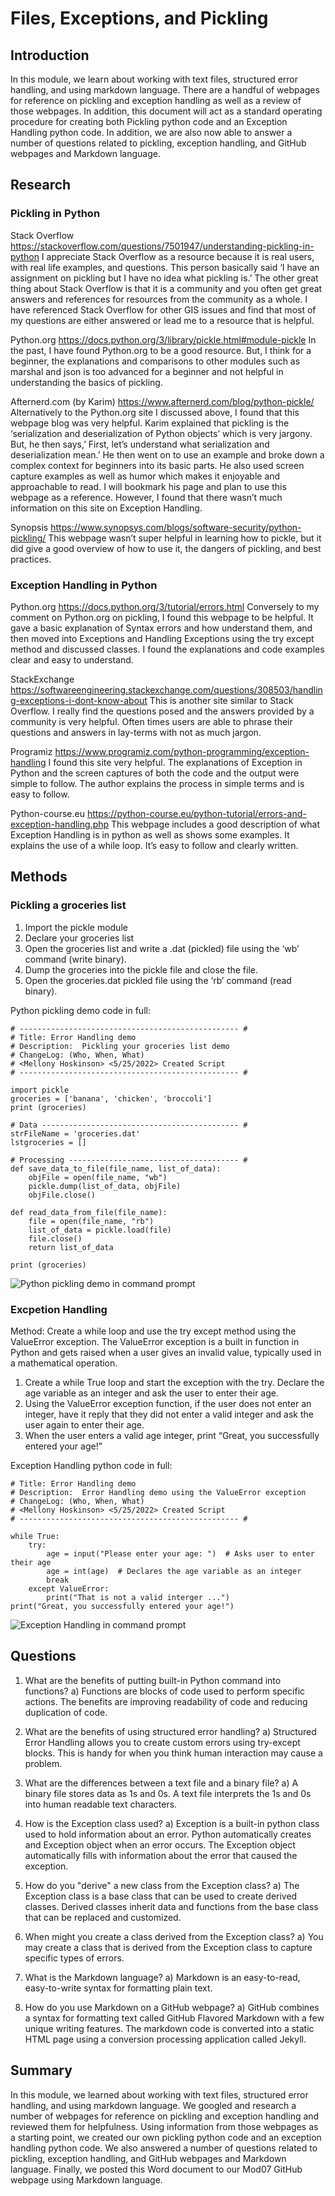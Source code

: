 
# Files, Exceptions, and Pickling

## Introduction
In this module, we learn about working with text files, structured error handling, and using markdown language. There are a handful of webpages for reference on pickling and exception handling as well as a review of those webpages. In addition, this document will act as a standard operating procedure for creating both Pickling python code and an Exception Handling python code. In addition, we are also now able to answer a number of questions related to pickling, exception handling, and GitHub webpages and Markdown language.

## Research
### Pickling in Python
Stack Overflow https://stackoverflow.com/questions/7501947/understanding-pickling-in-python
I appreciate Stack Overflow as a resource because it is real users, with real life examples, and questions.  This person basically said ‘I have an assignment on pickling but I have no idea what pickling is.’  The other great thing about Stack Overflow is that it is a community and you often get great answers and references for resources from the community as a whole. I have referenced Stack Overflow for other GIS issues and find that most of my questions are either answered or lead me to a resource that is helpful.

Python.org  https://docs.python.org/3/library/pickle.html#module-pickle
In the past, I have found Python.org to be a good resource.  But, I think for a beginner, the explanations and comparisons to other modules such as marshal and json is too advanced for a beginner and not helpful in understanding the basics of pickling.

Afternerd.com (by Karim)  https://www.afternerd.com/blog/python-pickle/
Alternatively to the Python.org site I discussed above, I found that this webpage blog was very helpful. Karim explained that pickling is the ‘serialization and deserialization of Python objects’ which is very jargony.  But, he then says,’ First, let’s understand what serialization and deserialization mean.’  He then went on to use an example and broke down a complex context for beginners into its basic parts.  He also used screen capture examples as well as humor which makes it enjoyable and approachable to read.  I will bookmark his page and plan to use this webpage as a reference.  However, I found that there wasn’t much information on this site on Exception Handling.

Synopsis https://www.synopsys.com/blogs/software-security/python-pickling/
This webpage wasn’t super helpful in learning how to pickle, but it did give a good overview of how to use it, the dangers of pickling, and best practices.

### Exception Handling in Python
Python.org https://docs.python.org/3/tutorial/errors.html
Conversely to my comment on Python.org on pickling, I found this webpage to be helpful.  It gave a basic explanation of Syntax errors and how understand them, and then moved into Exceptions and Handling Exceptions using the try except method and discussed classes.  I found the explanations and code examples clear and easy to understand.

StackExchange https://softwareengineering.stackexchange.com/questions/308503/handling-exceptions-i-dont-know-about
This is another site similar to Stack Overflow.  I really find the questions posed and the answers provided by a community is very helpful.  Often times users are able to phrase their questions and answers in lay-terms with not as much jargon.  

Programiz https://www.programiz.com/python-programming/exception-handling
I found this site very helpful.  The explanations of Exception in Python and the screen captures of both the code and the output were simple to follow.  The author explains the process in simple terms and is easy to follow.

Python-course.eu https://python-course.eu/python-tutorial/errors-and-exception-handling.php
This webpage includes a good description of what Exception Handling is in python as well as shows some examples.  It explains the use of a while loop.  It’s easy to follow and clearly written.


## Methods
### Pickling a groceries list
1.	Import the pickle module
2.	Declare your groceries list
3.	Open the groceries list and write a .dat (pickled) file using the ‘wb’ command (write binary).
4.	Dump the groceries into the pickle file and close the file.
5.	Open the groceries.dat pickled file using the ‘rb’ command (read binary).

Python pickling demo code in full: 
```
# ------------------------------------------------- #
# Title: Error Handling demo
# Description:  Pickling your groceries list demo
# ChangeLog: (Who, When, What)
# <Mellony Hoskinson> <5/25/2022> Created Script
# ------------------------------------------------- #

import pickle
groceries = ['banana', 'chicken', 'broccoli']
print (groceries)

# Data -------------------------------------------- #
strFileName = 'groceries.dat'
lstgroceries = []

# Processing -------------------------------------- #
def save_data_to_file(file_name, list_of_data):
    objFile = open(file_name, "wb")
    pickle.dump(list_of_data, objFile)
    objFile.close()

def read_data_from_file(file_name):
    file = open(file_name, "rb")
    list_of_data = pickle.load(file)
    file.close()
    return list_of_data

print (groceries)
```

![Python pickling demo in command prompt](https://github.com/mdhoskinson/IntroToProg-Python-Mod07/blob/main/docs/Pickling_cmd.png?raw=true "Python pickling demo in command prompt")

### Excpetion Handling
Method: Create a while loop and use the try except method using the ValueError exception.  The ValueError exception is a built in function in Python and gets raised when a user gives an invalid value, typically used in a mathematical operation.

1.	Create a while True loop and start the exception with the try.  Declare the age variable as an integer and ask the user to enter their age.
2.	Using the ValueError exception function, if the user does not enter an integer, have it reply that they did not enter a valid integer and ask the user again to enter their age.
3.	When the user enters a valid age integer, print “Great, you successfully entered your age!”

Exception Handling python code in full:
```# ------------------------------------------------- #
# Title: Error Handling demo
# Description:  Error Handling demo using the ValueError exception
# ChangeLog: (Who, When, What)
# <Mellony Hoskinson> <5/25/2022> Created Script
# ------------------------------------------------- #

while True:
    try:
        age = input("Please enter your age: ")  # Asks user to enter their age
        age = int(age)  # Declares the age variable as an integer
        break
    except ValueError:
        print("That is not a valid interger ...")
print("Great, you successfully entered your age!")
```

![Exception Handling in command prompt](https://github.com/mdhoskinson/IntroToProg-Python-Mod07/blob/main/docs/ErrorHandling_cmd.png?raw=true "Exception Handling in command prompt")

## Questions
1)	What are the benefits of putting built-in Python command into functions?
a)	Functions are blocks of code used to perform specific actions.  The benefits are improving readability of code and reducing duplication of code.

2)	What are the benefits of using structured error handling?
a)	Structured Error Handling allows you to create custom errors using try-except blocks.  This is handy for when you think human interaction may cause a problem.

3)	What are the differences between a text file and a binary file?
a)	A binary file stores data as 1s and 0s.  A text file interprets the 1s and 0s into human readable text characters.

4)	How is the Exception class used?
a)	Exception is a built-in python class used to hold information about an error.  Python automatically creates and Exception object when an error occurs.  The Exception object automatically fills with information about the error that caused the exception.

5)	How do you "derive" a new class from the Exception class?
a)	The Exception class is a base class that can be used to create derived classes.  Derived classes inherit data and functions from the base class that can be replaced and customized.

6)	When might you create a class derived from the Exception class?
a)	You may create a class that is derived from the Exception class to capture specific types of errors.

7)	What is the Markdown language?
a)	Markdown is an easy-to-read, easy-to-write syntax for formatting plain text.

8)	How do you use Markdown on a GitHub webpage?
a)	GitHub combines a syntax for formatting text called GitHub Flavored Markdown with a few unique writing features.  The markdown code is converted into a static HTML page using a conversion processing application called Jekyll.


## Summary
In this module, we learned about working with text files, structured error handling, and using markdown language. We googled and research a number of webpages for reference on pickling and exception handling and reviewed them for helpfulness. Using information from those webpages as a starting point, we created our own pickling python code and an exception handling python code. We also answered a number of questions related to pickling, exception handling, and GitHub webpages and Markdown language.  Finally, we posted this Word document to our Mod07 GitHub webpage using Markdown language.
